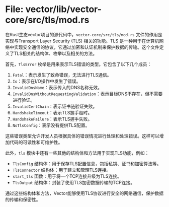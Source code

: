 # File: vector/lib/vector-core/src/tls/mod.rs

在Rust生态vector项目的源代码中，`vector-core/src/tls/mod.rs` 文件的作用是实现与Transport Layer Security (TLS) 相关的功能。TLS 是一种用于在计算机网络中实现安全通信的协议，它通过加密和认证机制来保护数据的传输。这个文件定义了TLS相关的结构体、枚举以及相关的方法。

首先，`TlsError` 枚举是用来表示TLS错误的类型。它包含了以下几个成员：

1. `Fatal`：表示发生了致命错误，无法进行TLS通信。
2. `Io`：表示在I/O操作中发生了错误。
3. `InvalidDnsName`：表示传入的DNS名称无效。
4. `InvalidDnsWithoutRequestingValidation`：表示目标DNS不存在，但不需要进行验证。
5. `InvalidCertChain`：表示证书链验证失败。
6. `HandshakeTimeout`：表示TLS握手超时。
7. `HandshakeFailure`：表示TLS握手失败。
8. `NoTlsConfig`：表示没有提供TLS配置。

这些错误类型允许开发人员根据具体的错误情况进行处理和处理错误。这样可以增加代码的可读性和可维护性。

此外，`tls` 模块中还有一些其他的结构体和方法用于实现TLS功能，例如：

- `TlsConfig` 结构体：用于保存TLS配置信息，包括私钥、证书和加密算法等。
- `TlsConnector` 结构体：用于建立和管理TLS连接。
- `start_tls` 函数：用于将一个TCP连接升级为TLS连接。
- `TlsOutput` 结构体：封装了使用TLS加密数据传输的TCP连接。

通过这些结构体和方法，Vector能够使用TLS协议进行安全的网络通信，保护数据的传输和保密性。

